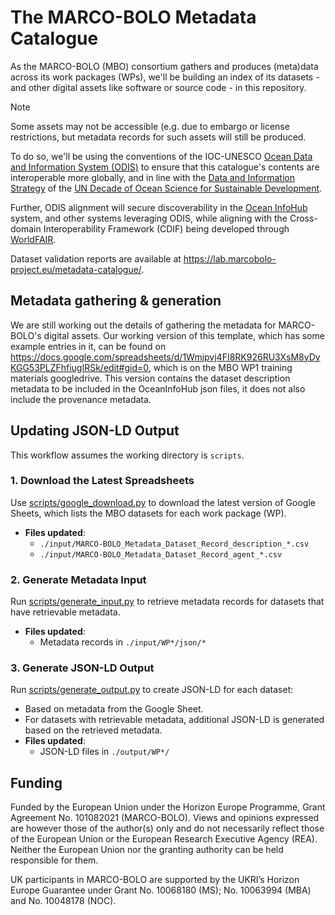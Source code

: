# The MARCO-BOLO Metadata Catalogue

As the MARCO-BOLO (MBO) consortium gathers and produces (meta)data across its work packages (WPs), we'll be building an index of its datasets - and other digital assets like software or source code - in this repository.

> [!NOTE]  
> Some assets may not be accessible (e.g. due to embargo or license restrictions, but metadata records for such assets will still be produced.

To do so, we'll be using the conventions of the IOC-UNESCO [Ocean Data and Information System (ODIS)]([url](https://oceaninfohub.org/odis/)) to ensure that this catalogue's contents are interoperable more globally, and in line with the [Data and Information Strategy]([url](https://unesdoc.unesco.org/ark:/48223/pf0000385542?posInSet=1&queryId=fc0616d9-8a41-42ff-bc0f-1d7ef4355f1a)) of the [UN Decade of Ocean Science for Sustainable Development]([url](https://oceandecade.org/)). 

Further, ODIS alignment will secure discoverability in the [Ocean InfoHub]([url](https://oceaninfohub.org/)) system, and other systems leveraging ODIS, while aligning with the Cross-domain Interoperability Framework (CDIF) being developed through [WorldFAIR](https://worldfair-project.eu/).

Dataset validation reports are available at <https://lab.marcobolo-project.eu/metadata-catalogue/>.

## Metadata gathering & generation

We are still working out the details of gathering the metadata for MARCO-BOLO's digital assets. Our working version of this template, which has some example entries in it, can be found on https://docs.google.com/spreadsheets/d/1Wmjpvj4FI8RK926RU3XsM8yDyKGG53PLZFhfiugIRSk/edit#gid=0, which is on the MBO WP1 training materials googledrive. This version contains the dataset description metadata to be included in the OceanInfoHub json files, it does not also include the provenance metadata.

## Updating JSON-LD Output

This workflow assumes the working directory is `scripts`.

### 1. Download the Latest Spreadsheets
Use [scripts/google_download.py](scripts/google_download.py) to download the latest version of Google Sheets, which lists the MBO datasets for each work package (WP).  
- **Files updated**:  
  - `./input/MARCO-BOLO_Metadata_Dataset_Record_description_*.csv`  
  - `./input/MARCO-BOLO_Metadata_Dataset_Record_agent_*.csv`  

### 2. Generate Metadata Input
Run [scripts/generate_input.py](scripts/generate_input.py) to retrieve metadata records for datasets that have retrievable metadata.  
- **Files updated**:  
  - Metadata records in `./input/WP*/json/*`  

### 3. Generate JSON-LD Output
Run [scripts/generate_output.py](scripts/generate_output.py) to create JSON-LD for each dataset:  
- Based on metadata from the Google Sheet.  
- For datasets with retrievable metadata, additional JSON-LD is generated based on the retrieved metadata.  
- **Files updated**:  
  - JSON-LD files in `./output/WP*/`

## Funding

Funded by the European Union under the Horizon Europe Programme, Grant Agreement No. 101082021 (MARCO-BOLO). Views and opinions expressed are however those of the author(s) only and do not necessarily reflect those of the European Union or the European Research Executive Agency (REA). Neither the European Union nor the granting authority can be held responsible for them.

UK participants in MARCO-BOLO are supported by the UKRI’s Horizon Europe Guarantee under Grant No. 10068180 (MS); No. 10063994 (MBA) and No. 10048178 (NOC).
